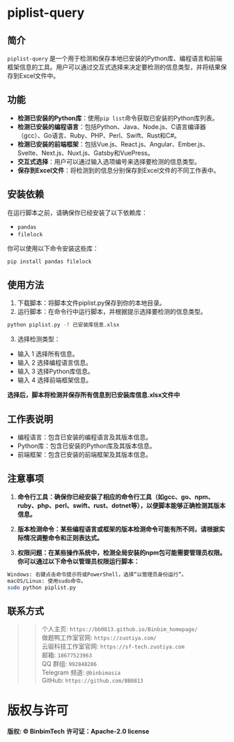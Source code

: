 # piplist-query

## 简介
`piplist-query` 是一个用于检测和保存本地已安装的Python库、编程语言和前端框架信息的工具。用户可以通过交互式选择来决定要检测的信息类型，并将结果保存到Excel文件中。

## 功能
- **检测已安装的Python库**：使用`pip list`命令获取已安装的Python库列表。
- **检测已安装的编程语言**：包括Python、Java、Node.js、C语言编译器（gcc）、Go语言、Ruby、PHP、Perl、Swift、Rust和C#。
- **检测已安装的前端框架**：包括Vue.js、React.js、Angular、Ember.js、Svelte、Next.js、Nuxt.js、Gatsby和VuePress。
- **交互式选择**：用户可以通过输入选项编号来选择要检测的信息类型。
- **保存到Excel文件**：将检测到的信息分别保存到Excel文件的不同工作表中。

## 安装依赖
在运行脚本之前，请确保你已经安装了以下依赖库：
- `pandas`
- `filelock`

你可以使用以下命令安装这些库：
```bash
pip install pandas filelock
```

## 使用方法
1. 下载脚本：将脚本文件piplist.py保存到你的本地目录。
2. 运行脚本：在命令行中运行脚本，并根据提示选择要检测的信息类型。
```bash
python piplist.py -f 已安装库信息.xlsx
```
3. 选择检测类型：
- 输入 1 选择所有信息。
- 输入 2 选择编程语言信息。
- 输入 3 选择Python库信息。
- 输入 4 选择前端框架信息。

**选择后，脚本将检测并保存所有信息到已安装库信息.xlsx文件中**

## 工作表说明
- 编程语言：包含已安装的编程语言及其版本信息。
- Python库：包含已安装的Python库及其版本信息。
- 前端框架：包含已安装的前端框架及其版本信息。

## 注意事项
1. **命令行工具：确保你已经安装了相应的命令行工具（如gcc、go、npm、ruby、php、perl、swift、rust、dotnet等），以便脚本能够正确检测其版本信息。**

2. **版本检测命令：某些编程语言或框架的版本检测命令可能有所不同，请根据实际情况调整命令和正则表达式。**

3. **权限问题：在某些操作系统中，检测全局安装的npm包可能需要管理员权限。你可以通过以下命令以管理员权限运行脚本：**
```bash
Windows: 右键点击命令提示符或PowerShell，选择“以管理员身份运行”。
macOS/Linux: 使用sudo命令。
sudo python piplist.py
```

## 联系方式
>> 个人主页: `https://bb0813.github.io/Binbim_homepage/`  
>> 做题鸭工作室官网: `https://zuotiya.com/`  
>> 云锻科技工作室官网: `https://sf-tech.zuotiya.com`  
>> 邮箱: `18677523963`  
>> QQ 群组: `992848286`  
>> Telegram 频道: `@binbimasia`  
>> GitHub: `https://github.com/BB0813`  

# 版权与许可
**版权: © BinbimTech**
**许可证：Apache-2.0 license**
